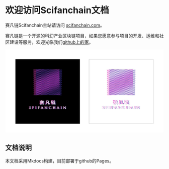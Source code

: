 # 欢迎访问Scifanchain文档

赛凡链Scifanchain主站请访问 [scifanchain.com](https://scifanchain.com)。

赛凡链是一个开源的科幻产业区块链项目，如果您愿意参与项目的开发、运维和社区建设等服务，欢迎光临我们[github上的家](https://github.com/scifanchain/web)。

![Logo](img/logo_new.png)

## 文档说明

本文档采用Mkdocs构建，目前部署于github的Pages。


